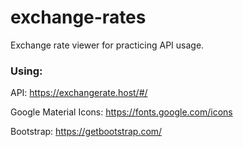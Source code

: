 ﻿# exchange-rates
Exchange rate viewer for practicing API usage.

### Using:
API: https://exchangerate.host/#/

Google Material Icons: https://fonts.google.com/icons

Bootstrap: https://getbootstrap.com/
